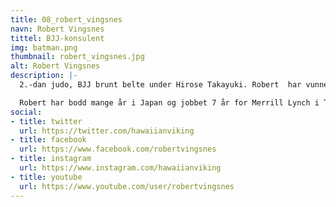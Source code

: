```yaml
---
title: 08_robert_vingsnes
navn: Robert Vingsnes
tittel: BJJ-konsulent
img: batman.png
thumbnail: robert_vingsnes.jpg
alt: Robert Vingsnes
description: |-
  2.-dan judo, BJJ brunt belte under Hirose Takayuki. Robert  har vunnet All Japan BJJ flere år på rad i både blått og lilla belte-kategoriene, og en 3.-plass fra Asian Open. Til daglig er Robert hovedtrener for Ålesund BJJ.

  Robert har bodd mange år i Japan og jobbet 7 år for Merrill Lynch i Tokyo. I dag er han finansrådgiver i Ålesund.
social:
- title: twitter
  url: https://twitter.com/hawaiianviking
- title: facebook
  url: https://www.facebook.com/robertvingsnes
- title: instagram
  url: https://www.instagram.com/hawaiianviking
- title: youtube
  url: https://www.youtube.com/user/robertvingsnes
---
```


